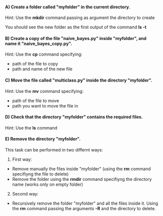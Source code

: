 #### A) Create a folder called "myfolder" in the current directory.

Hint: Use the **mkdir** command passing as argument the directory to create


You should see the new folder as the first output of the command **ls -t**


#### B) Create a copy of the file "naive_bayes.py" inside "myfolder", and name it "naive_bayes_copy.py".

Hint: Use the **cp** command specifying:
- path of the file to copy
- path and name of the new file


#### C) Move the file called "multiclass.py" inside the directory "myfolder".

Hint: Use the **mv** command specifying:
- path of the file to move
- path you want to move the file in

#### D) Check that the directory "myfolder" contains the required files.

Hint: Use the **ls** command

#### E) Remove the directory "myfolder".

This task can be performed in two differnt ways:

1) First way:
- Remove manually the files inside "myfolder" (using the **rm** command specifiyng the file to delete)
- Remove the folder using the **rmdir** command specifiyng the directory name (works only on empty folder)


2) Second way:
- Recursively remove the folder "myfolder" and all the files inside it. Using the **rm** command passing the arguments **-R** and the directory to delete. 



